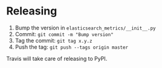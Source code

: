 # Releasing

1. Bump the version in `elasticsearch_metrics/__init__.py`
2. Commit: `git commit -m "Bump version"`
3. Tag the commit: `git tag x.y.z`
4. Push the tag: `git push --tags origin master`

Travis will take care of releasing to PyPI.
